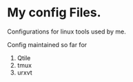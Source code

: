 # My config Files. 
Configurations for linux tools used by me.

Config maintained so far for
1. Qtile
2. tmux
3. urxvt
